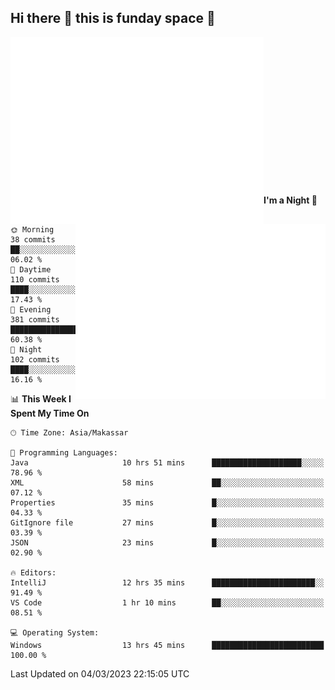 ## Hi there 👋 this is funday space 🚀

<img align="left" width="405" alt="🌞" src="https://raw.githubusercontent.com/fhasnur/fhasnur/master/general.svg?token=ATQS65TR7ETTG5RLJUDIDBLBN34HE">
<img align="right" width="400" alt="🌞" src="https://raw.githubusercontent.com/fhasnur/fhasnur/master/statistics.svg?token=ATQS65TR7ETTG5RLJUDIDBLBN34HE">

<br><br><br><br><br><br><br><br><br><br><br><br><br><br>

<!--START_SECTION:waka-->
**I'm a Night 🦉** 

```text
🌞 Morning                38 commits          ██░░░░░░░░░░░░░░░░░░░░░░░   06.02 % 
🌆 Daytime                110 commits         ████░░░░░░░░░░░░░░░░░░░░░   17.43 % 
🌃 Evening                381 commits         ███████████████░░░░░░░░░░   60.38 % 
🌙 Night                  102 commits         ████░░░░░░░░░░░░░░░░░░░░░   16.16 % 
```


📊 **This Week I Spent My Time On** 

```text
🕑︎ Time Zone: Asia/Makassar

💬 Programming Languages: 
Java                     10 hrs 51 mins      ████████████████████░░░░░   78.96 % 
XML                      58 mins             ██░░░░░░░░░░░░░░░░░░░░░░░   07.12 % 
Properties               35 mins             █░░░░░░░░░░░░░░░░░░░░░░░░   04.33 % 
GitIgnore file           27 mins             █░░░░░░░░░░░░░░░░░░░░░░░░   03.39 % 
JSON                     23 mins             █░░░░░░░░░░░░░░░░░░░░░░░░   02.90 % 

🔥 Editors: 
IntelliJ                 12 hrs 35 mins      ███████████████████████░░   91.49 % 
VS Code                  1 hr 10 mins        ██░░░░░░░░░░░░░░░░░░░░░░░   08.51 % 

💻 Operating System: 
Windows                  13 hrs 45 mins      █████████████████████████   100.00 % 
```


 Last Updated on 04/03/2023 22:15:05 UTC
<!--END_SECTION:waka-->
